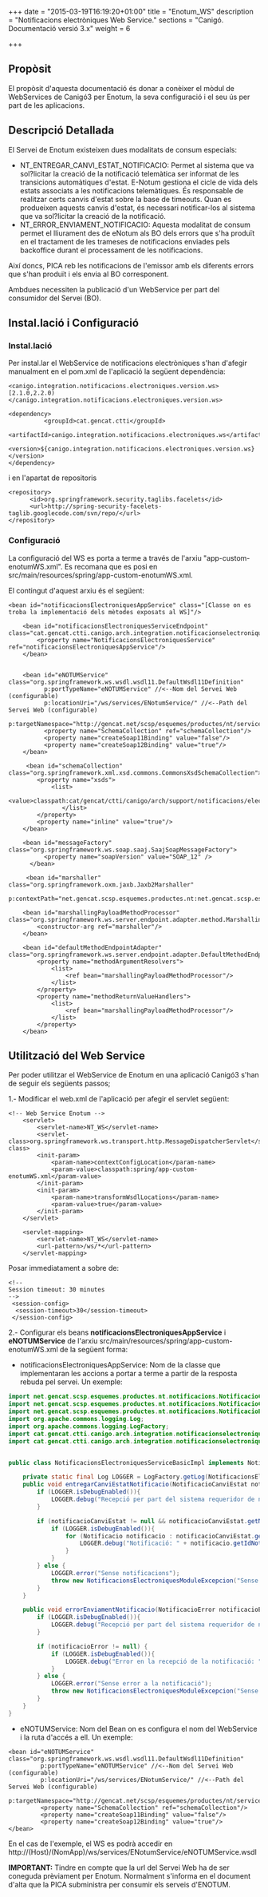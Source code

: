 +++
date        = "2015-03-19T16:19:20+01:00"
title       = "Enotum_WS"
description = "Notificacions electròniques Web Service."
sections    = "Canigó. Documentació versió 3.x"
weight      = 6

+++

## Propòsit

El propòsit d'aquesta documentació és donar a conèixer el mòdul de WebServices de Canigó3 per Enotum, la seva configuració i el seu ús per part de les aplicacions.

## Descripció Detallada

El Servei de Enotum existeixen dues modalitats de consum especials:

* NT_ENTREGAR_CANVI_ESTAT_NOTIFICACIO: Permet al sistema que va sol?licitar la creació de la notificació telemàtica ser informat de les transicions automàtiques d'estat. E-Notum gestiona el cicle de vida dels estats associats a les notificacions telemàtiques. És responsable de realitzar certs canvis d'estat sobre la base de timeouts. Quan es produeixen aquests canvis d'estat, és necessari notificar-los al sistema que va sol?licitar la creació de la notificació.
* NT_ERROR_ENVIAMENT_NOTIFICACIO: Aquesta modalitat de consum permet el lliurament des de eNotum als BO dels errors que s'ha produït en el tractament de les trameses de notificacions enviades pels backoffice durant el processament de les notificacions.

Així doncs, PICA reb les notificacions de l'emissor amb els diferents errors que s'han produït i els envia al BO corresponent.

Ambdues necessiten la publicació d'un WebService per part del consumidor del Servei (BO).

## Instal.lació i Configuració

### Instal.lació

Per instal.lar el WebService de notificacions electròniques s'han d'afegir manualment en el pom.xml de l'aplicació la següent dependència:

```
<canigo.integration.notificacions.electroniques.version.ws>[2.1.0,2.2.0)</canigo.integration.notificacions.electroniques.version.ws>

<dependency>
          <groupId>cat.gencat.ctti</groupId>
          <artifactId>canigo.integration.notificacions.electroniques.ws</artifactId>
          <version>${canigo.integration.notificacions.electroniques.version.ws}</version>
</dependency>
```

i en l'apartat de repositoris

```
<repository>
      <id>org.springframework.security.taglibs.facelets</id>
      <url>http://spring-security-facelets-taglib.googlecode.com/svn/repo/</url>
</repository>
```

### Configuració

La configuració del WS es porta a terme a través de l'arxiu "app-custom-enotumWS.xml". Es recomana que es posi en src/main/resources/spring/app-custom-enotumWS.xml.

El contingut d'aquest arxiu és el següent:

```
<bean id="notificacionsElectroniquesAppService" class="[Classe on es troba la implementació dels mètodes exposats al WS]"/>

    <bean id="notificacionsElectroniquesServiceEndpoint" class="cat.gencat.ctti.canigo.arch.integration.notificacionselectroniques.endpoint.NotificacionsElectroniquesEndpoint">
        <property name="NotificacionsElectroniquesService" ref="notificacionsElectroniquesAppService"/>
    </bean>


    <bean id="eNOTUMService" class="org.springframework.ws.wsdl.wsdl11.DefaultWsdl11Definition"
          p:portTypeName="eNOTUMService" //<--Nom del Servei Web (configurable)
          p:locationUri="/ws/services/ENotumService/" //<--Path del Servei Web (configurable)
          p:targetNamespace="http://gencat.net/scsp/esquemes/productes/nt/services">
          <property name="SchemaCollection" ref="schemaCollection"/>
          <property name="createSoap11Binding" value="false"/>
          <property name="createSoap12Binding" value="true"/>
    </bean>

     <bean id="schemaCollection" class="org.springframework.xml.xsd.commons.CommonsXsdSchemaCollection">
        <property name="xsds">
            <list>
                <value>classpath:cat/gencat/ctti/canigo/arch/support/notificacions/electroniques/config/xsd/NTServices.xsd</value>
               </list>
        </property>
        <property name="inline" value="true"/>
    </bean>

    <bean id="messageFactory" class="org.springframework.ws.soap.saaj.SaajSoapMessageFactory">
          <property name="soapVersion" value="SOAP_12" />
      </bean>

     <bean id="marshaller" class="org.springframework.oxm.jaxb.Jaxb2Marshaller"
          p:contextPath="net.gencat.scsp.esquemes.productes.nt:net.gencat.scsp.esquemes.productes.nt.notificacions:net.gencat.scsp.esquemes.productes.nt.services"/>

    <bean id="marshallingPayloadMethodProcessor" class="org.springframework.ws.server.endpoint.adapter.method.MarshallingPayloadMethodProcessor">
        <constructor-arg ref="marshaller"/>
    </bean>

    <bean id="defaultMethodEndpointAdapter" class="org.springframework.ws.server.endpoint.adapter.DefaultMethodEndpointAdapter">
        <property name="methodArgumentResolvers">
            <list>
                <ref bean="marshallingPayloadMethodProcessor"/>
            </list>
        </property>
        <property name="methodReturnValueHandlers">
            <list>
                <ref bean="marshallingPayloadMethodProcessor"/>
            </list>
        </property>
    </bean>
```

## Utilització del Web Service

Per poder utilitzar el WebService de Enotum en una aplicació Canigó3 s'han de seguir els següents passos;

1.- Modificar el web.xml de l'aplicació per afegir el servlet següent:

```
<!-- Web Service Enotum -->
    <servlet>
        <servlet-name>NT_WS</servlet-name>
        <servlet-class>org.springframework.ws.transport.http.MessageDispatcherServlet</servlet-class>
        <init-param>
            <param-name>contextConfigLocation</param-name>
            <param-value>classpath:spring/app-custom-enotumWS.xml</param-value>
        </init-param>
        <init-param>
            <param-name>transformWsdlLocations</param-name>
            <param-value>true</param-value>
        </init-param>
    </servlet>

    <servlet-mapping>
        <servlet-name>NT_WS</servlet-name>
        <url-pattern>/ws/*</url-pattern>
    </servlet-mapping>
```

Posar immediatament a sobre de:

```
<!--
Session timeout: 30 minutes
-->
 <session-config>
  <session-timeout>30</session-timeout>
 </session-config>
```

2.- Configurar els beans **notificacionsElectroniquesAppService** i **eNOTUMService** de l'arxiu src/main/resources/spring/app-custom-enotumWS.xml de la següent forma:

* notificacionsElectroniquesAppService: Nom de la classe que implementaran les accions a portar a terme a partir de la resposta rebuda pel servei. Un exemple:

```java
import net.gencat.scsp.esquemes.productes.nt.notificacions.NotificacioCanviEstat;
import net.gencat.scsp.esquemes.productes.nt.notificacions.NotificacioCanviEstat.Notificacio;
import net.gencat.scsp.esquemes.productes.nt.notificacions.NotificacioError;
import org.apache.commons.logging.Log;
import org.apache.commons.logging.LogFactory;
import cat.gencat.ctti.canigo.arch.integration.notificacionselectroniques.NotificacionsElectroniquesService;
import cat.gencat.ctti.canigo.arch.integration.notificacionselectroniques.exepcions.NotificacionsElectroniquesModuleExcepcion;


public class NotificacionsElectroniquesServiceBasicImpl implements NotificacionsElectroniquesService {

    private static final Log LOGGER = LogFactory.getLog(NotificacionsElectroniquesServiceBasicImpl.class);
    public void entregarCanviEstatNotificacio(NotificacioCanviEstat notificacioCanviEstat) throws NotificacionsElectroniquesModuleExcepcion {
        if (LOGGER.isDebugEnabled()){
            LOGGER.debug("Recepció per part del sistema requeridor de notificacions telemàtiques dels canvis d'estat automàtics de la NT.");
        }

        if (notificacioCanviEstat != null && notificacioCanviEstat.getNotificacio() != null) {
            if (LOGGER.isDebugEnabled()){
                for (Notificacio notificacio : notificacioCanviEstat.getNotificacio()) {
                    LOGGER.debug("Notificació: " + notificacio.getIdNotificacio() + ". Estat :" + notificacio.getDescEstat() + "(" + notificacio.getCodiEstat()+ ")");
                }
            }
        } else {
            LOGGER.error("Sense notificacions");
            throw new NotificacionsElectroniquesModuleExcepcion("Sense notificacions");
        }
    }

    public void errorEnviamentNotificacio(NotificacioError notificacioError) throws NotificacionsElectroniquesModuleExcepcion {
        if (LOGGER.isDebugEnabled()){
            LOGGER.debug("Recepció per part del sistema requeridor de notificacions telemàtiques dels errors durant la creació de la NT.");
        }

        if (notificacioError != null) {
            if (LOGGER.isDebugEnabled()){
                LOGGER.debug("Error en la recepció de la notificació: " + notificacioError.getIdNotificacio() + ". Codi error: " + notificacioError.getCodiError());
            }
        } else {
            LOGGER.error("Sense error a la notificació");
            throw new NotificacionsElectroniquesModuleExcepcion("Sense error a la notificació");
        }
    }
}
```
* eNOTUMService: Nom del Bean on es configura el nom del WebService i la ruta d'accés a ell. Un exemple:

```
<bean id="eNOTUMService" class="org.springframework.ws.wsdl.wsdl11.DefaultWsdl11Definition"
         p:portTypeName="eNOTUMService" //<--Nom del Servei Web (configurable)
         p:locationUri="/ws/services/ENotumService/" //<--Path del Servei Web (configurable)
         p:targetNamespace="http://gencat.net/scsp/esquemes/productes/nt/services">
         <property name="SchemaCollection" ref="schemaCollection"/>
         <property name="createSoap11Binding" value="false"/>
         <property name="createSoap12Binding" value="true"/>
</bean>
```

En el cas de l'exemple, el WS es podrà accedir en http://(Host)/(NomApp)/ws/services/ENotumService/eNOTUMService.wsdl

**IMPORTANT:** Tindre en compte que la url del Servei Web ha de ser coneguda prèviament per Enotum. Normalment s'informa en el document d'alta que la PICA subministra per consumir els serveis d'ENOTUM.
